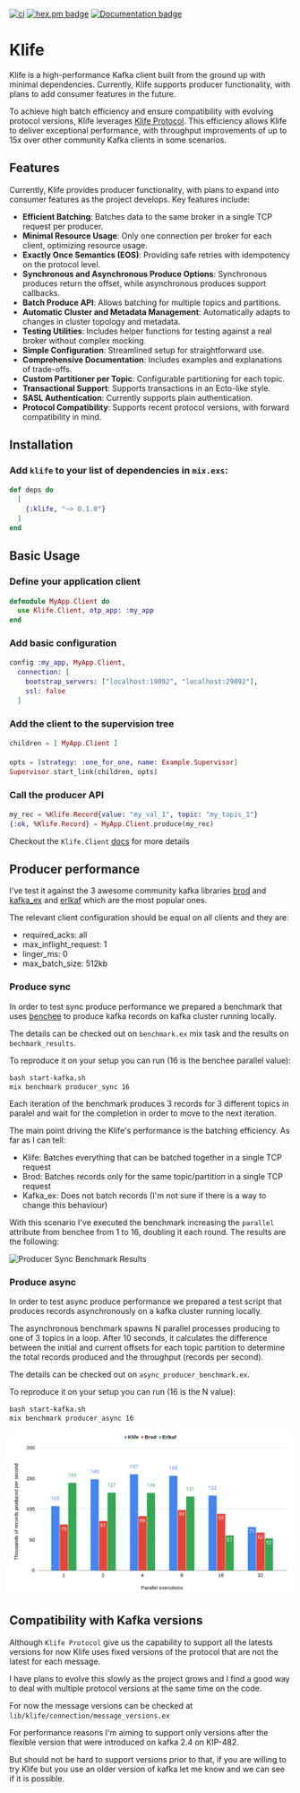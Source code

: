 [![ci](https://github.com/oliveigah/klife/actions/workflows/ci.yml/badge.svg)](https://github.com/oliveigah/klife/actions/workflows/ci.yml)
[![hex.pm badge](https://img.shields.io/badge/Package%20on%20hex.pm-informational)](https://hex.pm/packages/klife)
[![Documentation badge](https://img.shields.io/badge/Documentation-ff69b4)](https://hexdocs.pm/klife)

# Klife

Klife is a high-performance Kafka client built from the ground up with minimal dependencies.
Currently, Klife supports producer functionality, with plans to add consumer features in the future.

To achieve high batch efficiency and ensure compatibility with evolving protocol versions, Klife
leverages [Klife Protocol](https://github.com/oliveigah/klife_protocol). This efficiency allows
Klife to deliver exceptional performance, with throughput improvements of up to 15x over other
community Kafka clients in some scenarios.

## Features

Currently, Klife provides producer functionality, with plans to expand into consumer
features as the project develops. Key features include:

- **Efficient Batching**: Batches data to the same broker in a single TCP request per producer.
- **Minimal Resource Usage**: Only one connection per broker for each client, optimizing resource usage.
- **Exactly Once Semantics (EOS)**: Providing safe retries with idempotency on the protocol level.
- **Synchronous and Asynchronous Produce Options**: Synchronous produces return the offset, while asynchronous produces support callbacks.
- **Batch Produce API**: Allows batching for multiple topics and partitions.
- **Automatic Cluster and Metadata Management**: Automatically adapts to changes in cluster topology and metadata.
- **Testing Utilities**: Includes helper functions for testing against a real broker without complex mocking.
- **Simple Configuration**: Streamlined setup for straightforward use.
- **Comprehensive Documentation**: Includes examples and explanations of trade-offs.
- **Custom Partitioner per Topic**: Configurable partitioning for each topic.
- **Transactional Support**: Supports transactions in an Ecto-like style.
- **SASL Authentication**: Currently supports plain authentication.
- **Protocol Compatibility**: Supports recent protocol versions, with forward compatibility in mind.

## Installation

### Add `klife` to your list of dependencies in `mix.exs`:

```elixir
def deps do
  [
    {:klife, "~> 0.1.0"}
  ]
end
```

## Basic Usage

### Define your application client

```elixir
defmodule MyApp.Client do
  use Klife.Client, otp_app: :my_app
end
```

### Add basic configuration

```elixir
config :my_app, MyApp.Client,
  connection: [
    bootstrap_servers: ["localhost:19092", "localhost:29092"],
    ssl: false
  ]
```

### Add the client to the supervision tree

```elixir
children = [ MyApp.Client ]

opts = [strategy: :one_for_one, name: Example.Supervisor]
Supervisor.start_link(children, opts)
```

### Call the producer API

```elixir
my_rec = %Klife.Record{value: "my_val_1", topic: "my_topic_1"}
{:ok, %Klife.Record} = MyApp.Client.produce(my_rec)
```

Checkout the `Klife.Client` [docs](https://hexdocs.pm/klife/Klife.Client.html) for more details

## Producer performance

I've test it against the 3 awesome community kafka libraries [brod](https://github.com/kafka4beam/brod)
and [kafka_ex](https://github.com/kafkaex/kafka_ex) and [erlkaf](https://github.com/silviucpp/erlkaf)
which are the most popular ones.

The relevant client configuration should be equal on all clients and they are:

- required_acks: all
- max_inflight_request: 1
- linger_ms: 0
- max_batch_size: 512kb

### Produce sync

In order to test sync produce performance we prepared a benchmark that uses [benchee](https://github.com/bencheeorg/benchee) to produce
kafka records on kafka cluster running locally.

The details can be checked out on `benchmark.ex` mix task and the results on `bechmark_results`.

To reproduce it on your setup you can run (16 is the benchee parallel value):

```
bash start-kafka.sh
mix benchmark producer_sync 16
```

Each iteration of the benchmark produces 3 records for 3 different topics in paralel and wait for the completion
in order to move to the next iteration.

The main point driving the Klife's performance is the batching efficiency. As far as I can tell:

- Klife: Batches everything that can be batched together in a single TCP request
- Brod: Batches records only for the same topic/partition in a single TCP request
- Kafka_ex: Does not batch records (I'm not sure if there is a way to change this behaviour)

With this scenario I've executed the benchmark increasing the `parallel` attribute from
benchee from 1 to 16, doubling it each round. The results are the following:

![](./assets/producer_sync_benchmark.png "Producer Sync Benchmark Results")

### Produce async

In order to test async produce performance we prepared a test script that produces records asynchronously on
a kafka cluster running locally.

The asynchronous benchmark spawns N parallel processes producing to one of 3 topics in a loop. After 10 seconds,
it calculates the difference between the initial and current offsets for each topic partition to determine
the total records produced and the throughput (records per second).

The details can be checked out on `async_producer_benchmark.ex`.

To reproduce it on your setup you can run (16 is the N value):

```
bash start-kafka.sh
mix benchmark producer_async 16
```

![](./assets/producer_async_benchmark.png "Producer Async Benchmark Results")

## Compatibility with Kafka versions

Although `Klife Protocol` give us the capability to support all the latests versions
for now Klife uses fixed versions of the protocol that are not the latest for each message.

I have plans to evolve this slowly as the project grows and I find a good way to deal
with multiple protocol versions at the same time on the code.

For now the message versions can be checked at `lib/klife/connection/message_versions.ex`

For performance reasons I'm aiming to support only versions after the flexible version that
were introduced on kafka 2.4 on KIP-482.

But should not be hard to support versions prior to that, if you are willing to try Klife
but you use an older version of kafka let me know and we can see if it is possible.

